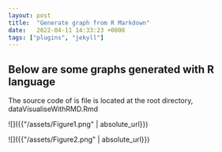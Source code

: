 ```yaml
---
layout: post
title:  "Generate graph from R Markdown"
date:   2022-04-11 14:33:23 +0800
tags: ["plugins", "jekyll"]
---
```


## Below are some graphs generated with R language

The source code of is file is located at the root directory, dataVisualiseWithRMD.Rmd

![]({{"/assets/Figure1.png" | absolute_url}})

![]({{"/assets/Figure2.png" | absolute_url}})